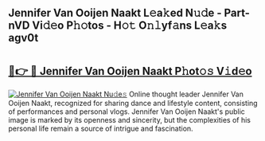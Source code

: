 ## Jennifer Van Ooijen Naakt L𝚎a𝚔ed N𝚞𝚍e - Part-nVD Vi𝚍𝚎o P𝚑𝚘tos - H𝚘𝚝 O𝚗𝚕yf𝚊ns L𝚎a𝚔s agv0t

# <h2><a href="http://kf34h5p.oniu.top/?m=Jennifer+Van+Ooijen+Naakt">🔗👉 🔴 Jennifer Van Ooijen Naakt P𝚑ot𝚘𝚜 V𝚒d𝚎o</a></h2>

[![Jennifer Van Ooijen Naakt Nu𝚍e𝚜](https://i.imgur.com/0qMVB7G.gif)](http://kf34h5p.oniu.top/?m=Jennifer+Van+Ooijen+Naakt)
Online thought leader Jennifer Van Ooijen Naakt, recognized for sharing dance and lifestyle content, consisting of performances and personal vlogs. Jennifer Van Ooijen Naakt's public image is marked by its openness and sincerity, but the complexities of his personal life remain a source of intrigue and fascination.  
